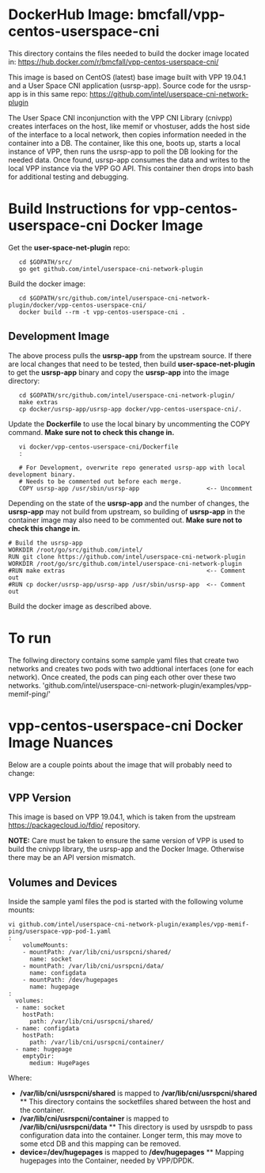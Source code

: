 #  DockerHub Image: bmcfall/vpp-centos-userspace-cni
This directory contains the files needed to build the docker image located in:
   https://hub.docker.com/r/bmcfall/vpp-centos-userspace-cni/

This image is based on CentOS (latest) base image built with VPP 19.04.1 and a
User Space CNI application (usrsp-app). Source code for the usrsp-app is in this
same repo:
   https://github.com/intel/userspace-cni-network-plugin

The User Space CNI inconjunction with the VPP CNI Library (cnivpp) creates
interfaces on the host, like memif or vhostuser, adds the host side of the
interface to a local network, then copies information needed in the container
into a DB. The container, like this one, boots up, starts a local instance of
VPP, then runs the usrsp-app to poll the DB looking for the needed data. Once
found, usrsp-app consumes the data and writes to the local VPP instance via the
VPP GO API. This container then drops into bash for additional testing and
debugging.


# Build Instructions for vpp-centos-userspace-cni Docker Image
Get the **user-space-net-plugin** repo:
```
   cd $GOPATH/src/
   go get github.com/intel/userspace-cni-network-plugin
```

Build the docker image:
```
   cd $GOPATH/src/github.com/intel/userspace-cni-network-plugin/docker/vpp-centos-userspace-cni/
   docker build --rm -t vpp-centos-userspace-cni .
```


## Development Image
The above process pulls the **usrsp-app** from the upstream source. If there are
local changes that need to be tested, then build **user-space-net-plugin** to
get the **usrsp-app** binary and copy the **usrsp-app** into the image directory:
```
   cd $GOPATH/src/github.com/intel/userspace-cni-network-plugin/
   make extras
   cp docker/usrsp-app/usrsp-app docker/vpp-centos-userspace-cni/.
```

Update the **Dockerfile** to use the local binary by uncommenting the COPY
command. **Make sure not to check this change in.**
```
   vi docker/vpp-centos-userspace-cni/Dockerfile
   :
   
   # For Development, overwrite repo generated usrsp-app with local development binary.
   # Needs to be commented out before each merge.
   COPY usrsp-app /usr/sbin/usrsp-app                   <-- Uncomment
```

Depending on the state of the **usrsp-app** and the number of changes, the
**usrsp-app** may not build from upstream, so building of **usrsp-app** in
the container image may also need to be commented out. **Make sure not to
check this change in.**
```
# Build the usrsp-app
WORKDIR /root/go/src/github.com/intel/
RUN git clone https://github.com/intel/userspace-cni-network-plugin
WORKDIR /root/go/src/github.com/intel/userspace-cni-network-plugin
#RUN make extras                                        <-- Comment out
#RUN cp docker/usrsp-app/usrsp-app /usr/sbin/usrsp-app  <-- Comment out
```

Build the docker image as described above.

# To run
The follwing directory contains some sample yaml files that create
two networks and creates two pods with two addtional interfaces (one
for each network). Once created, the pods can ping each other over
these two networks.
'github.com/intel/userspace-cni-network-plugin/examples/vpp-memif-ping/'

# vpp-centos-userspace-cni Docker Image Nuances
Below are a couple points about the image that will probably need to change:


## VPP Version
This image is based on VPP 19.04.1, which is taken from the upstream
https://packagecloud.io/fdio/ repository.

**NOTE:** Care must be taken to ensure the same version of VPP is used to build
the cnivpp library, the usrsp-app and the Docker Image. Otherwise there may be an
API version mismatch.


## Volumes and Devices
Inside the sample yaml files the pod is started with the following volume mounts:
```
vi github.com/intel/userspace-cni-network-plugin/examples/vpp-memif-ping/userspace-vpp-pod-1.yaml
:
    volumeMounts:
    - mountPath: /var/lib/cni/usrspcni/shared/
      name: socket
    - mountPath: /var/lib/cni/usrspcni/data/
      name: configdata
    - mountPath: /dev/hugepages
      name: hugepage
:
  volumes:
  - name: socket
    hostPath:
      path: /var/lib/cni/usrspcni/shared/
  - name: configdata
    hostPath:
      path: /var/lib/cni/usrspcni/container/
  - name: hugepage
    emptyDir:
      medium: HugePages
```
Where:
* **/var/lib/cni/usrspcni/shared** is mapped to **/var/lib/cni/usrspcni/shared**
** This directory contains the socketfiles shared between the host and
the container.
* **/var/lib/cni/usrspcni/container** is mapped to **/var/lib/cni/usrspcni/data**
** This directory is used by usrspdb to pass configuration data into the container.
Longer term, this may move to some etcd DB and this mapping can be removed.
* **device=/dev/hugepages** is mapped to **/dev/hugepages**
** Mapping hugepages into the Container, needed by VPP/DPDK.

